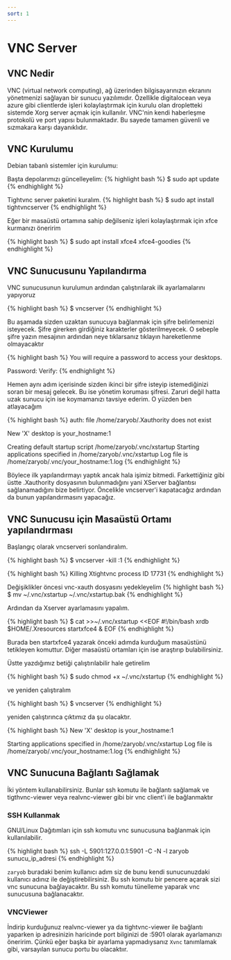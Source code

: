 ```yaml
---
sort: 1
---
```


# VNC Server


## VNC Nedir

VNC (virtual network computing), ağ üzerinden bilgisayarınızın ekranını yönetmenizi sağlayan bir sunucu yazılımıdır. Özellikle digitalocean veya azure gibi clientlerde işleri kolaylaştırmak için kurulu olan dropletteki sistemde Xorg server açmak için kullanılır. VNC'nin kendi haberleşme protokolü ve port yapısı bulunmaktadır. Bu sayede tamamen güvenli ve sızmakara karşı dayanıklıdır.

## VNC Kurulumu

Debian tabanlı sistemler için kurulumu: 

Başta depolarımızı güncelleyelim:
{% highlight bash %}
$ sudo apt update
{% endhighlight %}

Tightvnc server paketini kuralım.
{% highlight bash %}
$ sudo apt install tightvncserver
{% endhighlight %}

Eğer bir masaüstü ortamına sahip değilseniz işleri kolaylaştırmak için xfce kurmanızı öneririm

{% highlight bash %}
$ sudo apt install xfce4 xfce4-goodies
{% endhighlight %}

## VNC Sunucusunu Yapılandırma

VNC sunucusunun kurulumun ardından çalıştırılarak ilk ayarlamalarını yapıyoruz

{% highlight bash %}
$ vncserver
{% endhighlight %}

Bu aşamada sizden uzaktan sunucuya bağlanmak için şifre belirlemenizi isteyecek. Şifre girerken girdiğiniz karakterler gösterilmeyecek. O sebeple şifre yazın mesajının ardından neye tıklarsanız tıklayın hareketlenme olmayacaktır

{% highlight bash %}
You will require a password to access your desktops.

Password:
Verify:
{% endhighlight %}

Hemen aynı adım içerisinde sizden ikinci bir şifre isteyip istemediğinizi soran bir mesaj gelecek. Bu ise yönetim koruması şifresi. Zaruri değil hatta uzak sunucu için ise koymamanızı tavsiye ederim. O yüzden ben atlayacağım 

{% highlight bash %}
auth:  file /home/zaryob/.Xauthority does not exist

New 'X' desktop is your_hostname:1

Creating default startup script /home/zaryob/.vnc/xstartup
Starting applications specified in /home/zaryob/.vnc/xstartup
Log file is /home/zaryob/.vnc/your_hostname:1.log
{% endhighlight %}

Böylece ilk yapılandırmayı yaptık ancak hala işimiz bitmedi. Farkettiğiniz gibi üstte .Xauthority dosyasının bulunmadığını yani XServer bağlantısı sağlanamadığını bize belirtiyor. Öncelikle vncserver'i kapatacağız ardından da bunun yapılandırmasını yapacağız.

## VNC Sunucusu için Masaüstü Ortamı yapılandırması

Başlangıç olarak vncserveri sonlandıralım.

{% highlight bash %}
$ vncserver -kill :1
{% endhighlight %}

{% highlight bash %}
Killing Xtightvnc process ID 17731
{% endhighlight %}

Değişiklikler öncesi vnc-xauth dosyasını yedekleyelim
{% highlight bash %}
$ mv ~/.vnc/xstartup ~/.vnc/xstartup.bak
{% endhighlight %}

Ardından da Xserver ayarlamasını yapalım.

{% highlight bash %}
$ cat >>~/.vnc/xstartup <<EOF
#!/bin/bash
xrdb $HOME/.Xresources
startxfce4 &
EOF
{% endhighlight %}

Burada ben startxfce4 yazarak önceki adımda kurduğum masaüstünü tetikleyen komuttur. Diğer masaüstü ortamları için ise araştırıp bulabilirsiniz.

Üstte yazdığımız betiği çalıştırılabilir hale getirelim 

{% highlight bash %}
$ sudo chmod +x ~/.vnc/xstartup
{% endhighlight %}

ve yeniden çalıştıralım

{% highlight bash %}
$ vncserver
{% endhighlight %}

yeniden çalıştırınca çıktımız da şu olacaktır.

{% highlight bash %}
New 'X' desktop is your_hostname:1

Starting applications specified in /home/zaryob/.vnc/xstartup
Log file is /home/zaryob/.vnc/your_hostname:1.log
{% endhighlight %}


## VNC Sunucuna Bağlantı Sağlamak

İki yöntem kullanabilirsiniz. Bunlar ssh komutu ile bağlantı sağlamak ve tigthvnc-viewer veya realvnc-viewer gibi bir vnc client'i ile bağlanmaktır

### SSH Kullanmak
GNU/Linux Dağıtımları için ssh komutu vnc sunucusuna bağlanmak için kullanılabilir.

{% highlight bash %}
ssh -L 5901:127.0.0.1:5901 -C -N -l zaryob sunucu_ip_adresi
{% endhighlight %}

`zaryob` buradaki benim kullanıcı adım siz de bunu kendi sunucunuzdaki kullanıcı adınız ile değiştirebilirsiniz. Bu ssh komutu bir pencere açarak sizi vnc sunucuna bağlayacaktır.
Bu ssh komutu tünelleme yaparak vnc sunucusuna bağlanacaktır.


### VNCViewer

İndirip kurduğunuz realvnc-viewer ya da tightvnc-viewer ile bağlantı yaparken ip adresinizin haricinde port bilginizi de :5901 olarak ayarlamanızı öneririm. Çünkü eğer başka bir ayarlama yapmadıysanız `Xvnc` tanımlamak gibi, varsayılan sunucu portu bu olacaktıır.

